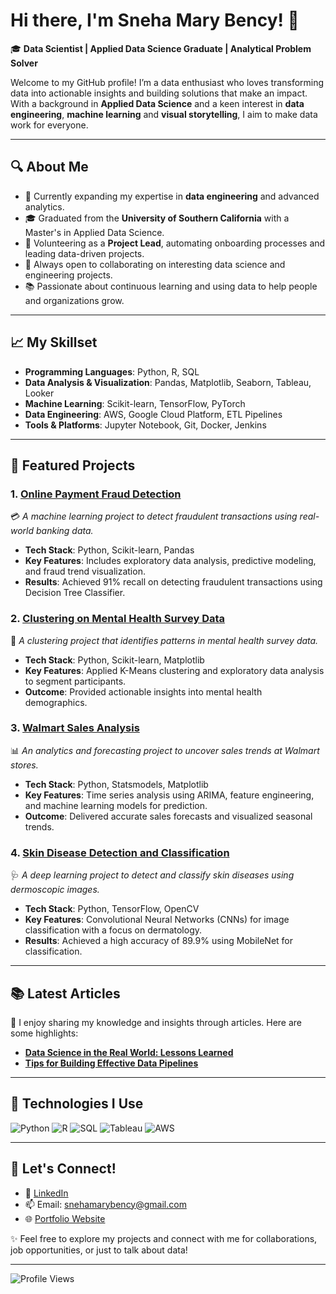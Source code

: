 # Hi there, I'm Sneha Mary Bency! 👋

🎓 **Data Scientist | Applied Data Science Graduate | Analytical Problem Solver**

Welcome to my GitHub profile! I’m a data enthusiast who loves transforming data into actionable insights and building solutions that make an impact. With a background in **Applied Data Science** and a keen interest in **data engineering**, **machine learning** and **visual storytelling**, I aim to make data work for everyone.

---

## 🔍 About Me
- 🌱 Currently expanding my expertise in **data engineering** and advanced analytics.
- 🎓 Graduated from the **University of Southern California** with a Master's in Applied Data Science.
- 💼 Volunteering as a **Project Lead**, automating onboarding processes and leading data-driven projects.
- 🤝 Always open to collaborating on interesting data science and engineering projects.
- 📚 Passionate about continuous learning and using data to help people and organizations grow.

---

## 📈 My Skillset
- **Programming Languages**: Python, R, SQL
- **Data Analysis & Visualization**: Pandas, Matplotlib, Seaborn, Tableau, Looker
- **Machine Learning**: Scikit-learn, TensorFlow, PyTorch
- **Data Engineering**: AWS, Google Cloud Platform, ETL Pipelines
- **Tools & Platforms**: Jupyter Notebook, Git, Docker, Jenkins

---

## 🌟 Featured Projects

### 1. [Online Payment Fraud Detection](https://github.com/snehaben24/Online-Payment-Fraud-detection)
💳 *A machine learning project to detect fraudulent transactions using real-world banking data.*
- **Tech Stack**: Python, Scikit-learn, Pandas
- **Key Features**: Includes exploratory data analysis, predictive modeling, and fraud trend visualization.
- **Results**: Achieved 91% recall on detecting fraudulent transactions using Decision Tree Classifier.

### 2. [Clustering on Mental Health Survey Data](https://github.com/snehaben24/Clustering-on-mental-health-survey-data)
🧠 *A clustering project that identifies patterns in mental health survey data.*
- **Tech Stack**: Python, Scikit-learn, Matplotlib
- **Key Features**: Applied K-Means clustering and exploratory data analysis to segment participants.
- **Outcome**: Provided actionable insights into mental health demographics.

### 3. [Walmart Sales Analysis](https://github.com/snehaben24/Sales_data_forecasting_walmart)
📊 *An analytics and forecasting project to uncover sales trends at Walmart stores.*
- **Tech Stack**: Python, Statsmodels, Matplotlib
- **Key Features**: Time series analysis using ARIMA, feature engineering, and machine learning models for prediction.
- **Outcome**: Delivered accurate sales forecasts and visualized seasonal trends.

### 4. [Skin Disease Detection and Classification](https://github.com/snehaben24/Skin-disease-detection-and-classification)
🩺 *A deep learning project to detect and classify skin diseases using dermoscopic images.*
- **Tech Stack**: Python, TensorFlow, OpenCV
- **Key Features**: Convolutional Neural Networks (CNNs) for image classification with a focus on dermatology.
- **Results**: Achieved a high accuracy of 89.9% using MobileNet for classification.

---

## 📚 Latest Articles
📝 I enjoy sharing my knowledge and insights through articles. Here are some highlights:
- **[Data Science in the Real World: Lessons Learned](https://www.linkedin.com/in/yourusername/)**
- **[Tips for Building Effective Data Pipelines](https://www.linkedin.com/in/yourusername/)**

---

## 🔧 Technologies I Use
![Python](https://img.shields.io/badge/Python-3776AB?style=for-the-badge&logo=python&logoColor=white)
![R](https://img.shields.io/badge/R-276DC3?style=for-the-badge&logo=r&logoColor=white)
![SQL](https://img.shields.io/badge/SQL-4479A1?style=for-the-badge&logo=postgresql&logoColor=white)
![Tableau](https://img.shields.io/badge/Tableau-E97627?style=for-the-badge&logo=tableau&logoColor=white)
![AWS](https://img.shields.io/badge/AWS-FF9900?style=for-the-badge&logo=amazon-aws&logoColor=white)

---

## 🤝 Let's Connect!
- 💼 [LinkedIn](https://www.linkedin.com/in/snehabency/)
- 📫 Email: [snehamarybency@gmail.com](mailto:your.email@example.com)
- 🌐 [Portfolio Website](https://yourportfolio.com)

✨ Feel free to explore my projects and connect with me for collaborations, job opportunities, or just to talk about data!

---

![Profile Views](https://komarev.com/ghpvc/?username=yourusername&color=brightgreen)
